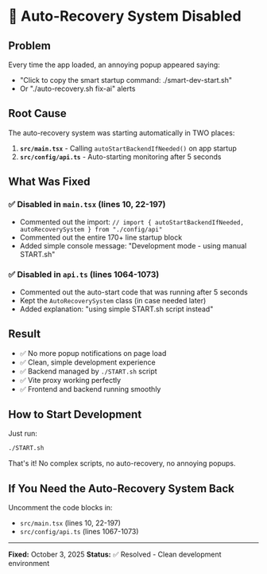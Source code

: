 # 🎉 Auto-Recovery System Disabled

## Problem

Every time the app loaded, an annoying popup appeared saying:

- "Click to copy the smart startup command: ./smart-dev-start.sh"
- Or "./auto-recovery.sh fix-ai" alerts

## Root Cause

The auto-recovery system was starting automatically in TWO places:

1. **`src/main.tsx`** - Calling `autoStartBackendIfNeeded()` on app startup
2. **`src/config/api.ts`** - Auto-starting monitoring after 5 seconds

## What Was Fixed

### ✅ Disabled in `main.tsx` (lines 10, 22-197)

- Commented out the import: `// import { autoStartBackendIfNeeded, autoRecoverySystem } from "./config/api"`
- Commented out the entire 170+ line startup block
- Added simple console message: "Development mode - using manual START.sh"

### ✅ Disabled in `api.ts` (lines 1064-1073)

- Commented out the auto-start code that was running after 5 seconds
- Kept the `AutoRecoverySystem` class (in case needed later)
- Added explanation: "using simple START.sh script instead"

## Result

- ✅ No more popup notifications on page load
- ✅ Clean, simple development experience
- ✅ Backend managed by `./START.sh` script
- ✅ Vite proxy working perfectly
- ✅ Frontend and backend running smoothly

## How to Start Development

Just run:

```bash
./START.sh
```

That's it! No complex scripts, no auto-recovery, no annoying popups.

## If You Need the Auto-Recovery System Back

Uncomment the code blocks in:

- `src/main.tsx` (lines 10, 22-197)
- `src/config/api.ts` (lines 1067-1073)

---

**Fixed:** October 3, 2025
**Status:** ✅ Resolved - Clean development environment
